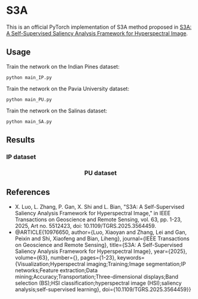 # S3A
This is an official PyTorch implementation of S3A method proposed in [S3A: A Self-Supervised Saliency Analysis Framework for Hyperspectral Image](https://ieeexplore.ieee.org/abstract/document/10976650). 

## Usage
Train the network on the Indian Pines dataset:
```
python main_IP.py
```

Train the network on the Pavia University dataset:
```
python main_PU.py
```

Train the network on the Salinas dataset:
```
python main_SA.py
```

## Results
### IP dataset
<center>

### PU dataset
</center>

## References
- X. Luo, L. Zhang, P. Gan, X. Shi and L. Bian, "S3A: A Self-Supervised Saliency Analysis Framework for Hyperspectral Image," in IEEE Transactions on Geoscience and Remote Sensing, vol. 63, pp. 1-23, 2025, Art no. 5512423, doi: 10.1109/TGRS.2025.3564459.
- @ARTICLE{10976650,
  author={Luo, Xiaoyan and Zhang, Lei and Gan, Peixin and Shi, Xiaofeng and Bian, Liheng},
  journal={IEEE Transactions on Geoscience and Remote Sensing}, 
  title={S3A: A Self-Supervised Saliency Analysis Framework for Hyperspectral Image}, 
  year={2025},
  volume={63},
  number={},
  pages={1-23},
  keywords={Visualization;Hyperspectral imaging;Training;Image segmentation;IP networks;Feature extraction;Data mining;Accuracy;Transportation;Three-dimensional displays;Band selection (BS);HSI classification;hyperspectral image (HSI);saliency analysis;self-supervised learning},
  doi={10.1109/TGRS.2025.3564459}}

